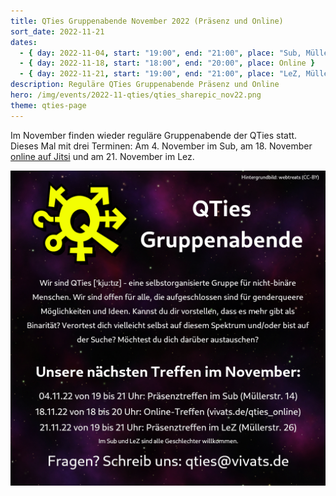 ```yaml
---
title: QTies Gruppenabende November 2022 (Präsenz und Online)
sort_date: 2022-11-21
dates:
  - { day: 2022-11-04, start: "19:00", end: "21:00", place: "Sub, Müllerstraße 14" }
  - { day: 2022-11-18, start: "18:00", end: "20:00", place: Online }
  - { day: 2022-11-21, start: "19:00", end: "21:00", place: "LeZ, Müllerstraße 26" }
description: Reguläre QTies Gruppenabende Präsenz und Online
hero: /img/events/2022-11-qties/qties_sharepic_nov22.png
theme: qties-page
---
```


Im November finden wieder reguläre Gruppenabende der QTies statt.
Dieses Mal mit drei Terminen:
Am 4. November im Sub, am 18. November [online auf Jitsi](/qties_online) und am 21. November im Lez.

![](/img/events/2022-11-qties/qties_sharepic_nov22.png)
